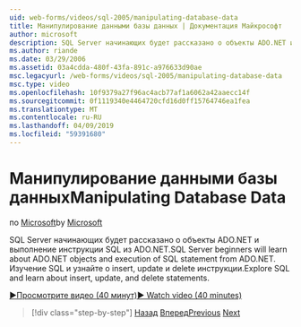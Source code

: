 ```yaml
---
uid: web-forms/videos/sql-2005/manipulating-database-data
title: Манипулирование данными базы данных | Документация Майкрософт
author: microsoft
description: SQL Server начинающих будет рассказано о объекты ADO.NET и выполнение инструкции SQL из ADO.NET. Изучение SQL и узнайте о insert, update и delete sta...
ms.author: riande
ms.date: 03/29/2006
ms.assetid: 03a4cdda-480f-43fa-891c-a976633d90ae
msc.legacyurl: /web-forms/videos/sql-2005/manipulating-database-data
msc.type: video
ms.openlocfilehash: 10f9379a27f96ac4acb77af1a6062a42aaecc14f
ms.sourcegitcommit: 0f1119340e4464720cfd16d0ff15764746ea1fea
ms.translationtype: MT
ms.contentlocale: ru-RU
ms.lasthandoff: 04/09/2019
ms.locfileid: "59391680"
---
```

# <a name="manipulating-database-data"></a><span data-ttu-id="e0fd9-104">Манипулирование данными базы данных</span><span class="sxs-lookup"><span data-stu-id="e0fd9-104">Manipulating Database Data</span></span>

<span data-ttu-id="e0fd9-105">по [Microsoft](https://github.com/microsoft)</span><span class="sxs-lookup"><span data-stu-id="e0fd9-105">by [Microsoft](https://github.com/microsoft)</span></span>

<span data-ttu-id="e0fd9-106">SQL Server начинающих будет рассказано о объекты ADO.NET и выполнение инструкции SQL из ADO.NET.</span><span class="sxs-lookup"><span data-stu-id="e0fd9-106">SQL Server beginners will learn about ADO.NET objects and execution of SQL statement from ADO.NET.</span></span> <span data-ttu-id="e0fd9-107">Изучение SQL и узнайте о insert, update и delete инструкции.</span><span class="sxs-lookup"><span data-stu-id="e0fd9-107">Explore SQL and learn about insert, update, and delete statements.</span></span>

[<span data-ttu-id="e0fd9-108">&#9654;Просмотрите видео (40 минут)</span><span class="sxs-lookup"><span data-stu-id="e0fd9-108">&#9654; Watch video (40 minutes)</span></span>](https://channel9.msdn.com/Blogs/ASP-NET-Site-Videos/manipulating-database-data)

> [!div class="step-by-step"]
> <span data-ttu-id="e0fd9-109">[Назад](designing-relational-database-tables.md)
> [Вперед](more-structured-query-language.md)</span><span class="sxs-lookup"><span data-stu-id="e0fd9-109">[Previous](designing-relational-database-tables.md)
[Next](more-structured-query-language.md)</span></span>
